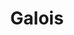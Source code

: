 ---
blog: https://galois.com/blog
codehost: https://github.com/GaloisInc
googleplus: https://plus.google.com/+GaloisInc
linkedin: https://linkedin.com/company/galois-inc-
logohandle: galois
sort: galois
title: Galois
twitter: https://x.com/galois
website: https://galois.com/
youtube: https://youtube.com/galoisinc
---
